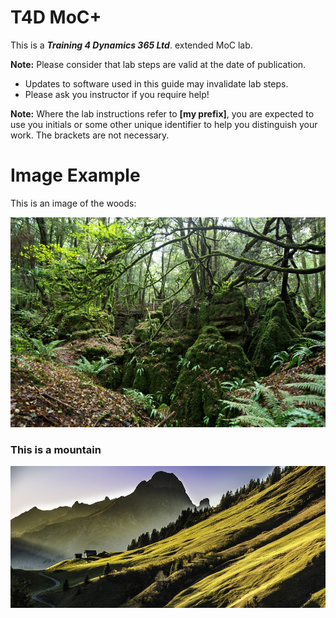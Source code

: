 # T4D MoC+

This is a _**Training 4 Dynamics 365 Ltd**_. extended MoC lab.

__Note:__ Please consider that lab steps are valid at the date of publication. 
* Updates to software used in this guide may invalidate lab steps. 
* Please ask you instructor if you require help!

__Note:__ Where the lab instructions refer to **[my prefix]**, you are expected to use you initials or some other unique identifier to help you distinguish your work. The brackets are not necessary. 

# Image Example

This is an image of the woods: 

![Image of the Woods](https://raw.githubusercontent.com/JamieElls/MB-210-Dynamics365forSales/jamie-testing/Allfiles/Resources/LAB%5BMB-210%5D_T4D_README/woods.jpg)

### This is a mountain

![Image of mountains](https://raw.githubusercontent.com/JamieElls/MB-210-Dynamics365forSales/jamie-testing/Allfiles/Resources/LAB%5BMB-210%5D_T4D_README/mountain-landscape.jpg)